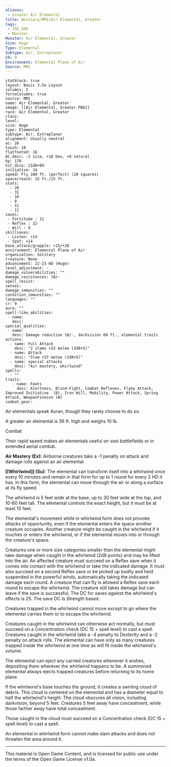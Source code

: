 ```yaml
---
aliases:
 - Greater Air Elemental
title: Bestiary/MM1/Air Elemental, Greater
tags: 
 - 35E_SRD
 - Monster
Monster: Air Elemental, Greater
Size: Huge
Type: Elemental
Subtype: Air, Extraplanar
CR: 9
Environnent: Elemental Plane of Air
Source: MM1
---
```


```statblock
statblock: true
layout: Basic 3.5e Layout
columns: 2
forceColumns: true
source: MM1 
name: Air Elemental, Greater
image: [[Air Elemental, Greater.PNG]]
race: Air Elemental, Greater
class: 
level: 
size: Huge
type: Elemental
subtype: Air, Extraplanar
alignment: Usually neutral
ac: 26
touch: 18
flatfooted: 16
AC_desc: -2 size, +10 Dex, +8 natural
hp: 178
hit_dice: 21d8+84
initiative: 14
speed: Fly 100 ft. (perfect) (20 squares)
space/reach: 15 ft./15 ft.
stats:
  - 20
  - 31
  - 18
  - 8
  - 11
  - 11
saves:
 - Fortitude : 11
 - Reflex : 22
 - Will : 9
skillsaves:
 - Listen: +14
 - Spot: +14
base_attack/grapple: +15/+28
environment: Elemental Plane of Air
organization: Solitary
treasure: None
advancement: 22-23 HD (Huge)
level_adjustment: -
damage_vulnerabilities: ""
damage_resistances: 10/-
spell_resist: 
senses: 
damage_immunities: ""
condition_immunities: ""
languages: ""
cr: 9
aura: ""
spell-like_abilities:
 - name: 
   desc: 
special_qualities:
 - name:
   desc: Damage reduction 10/-, darkvision 60 ft., elemental traits
actions:
  - name: Full Attack
    desc: "2 slams +23 melee (2d8+5)"
  - name: Attack
    desc: "Slam +23 melee (2d8+5)"
  - name: special attacks
    desc: "Air mastery, whirlwind"
spells:
  - ""
traits:
   - name: Feats
     desc: Alertness, Blind-Fight, Combat Reflexes, Flyby Attack, Improved Initiative  (B), Iron Will, Mobility, Power Attack, Spring Attack, WeaponFinesse (B)
combat_gear:  
```


Air elementals speak Auran, though they rarely choose to do so.

A greater air elemental is 36 ft. high and weighs 10 lb.

Combat

Their rapid speed makes air elementals useful on vast battlefields or in extended aerial combat.


**Air Mastery (Ex):** Airborne creatures take a -1 penalty on attack and damage rolls against an air elemental.


**[[Whirlwind]] (Su):** The elemental can transform itself into a whirlwind once every 10 minutes and remain in that form for up to 1 round for every 2 HD it has. In this form, the elemental can move through the air or along a surface at its fly speed.

The whirlwind is 5 feet wide at the base, up to 30 feet wide at the top, and 10-60 feet tall. The elemental controls the exact height, but it must be at least 10 feet.

The elemental's movement while in whirlwind form does not provoke attacks of opportunity, even if the elemental enters the space another creature occupies. Another creature might be caught in the whirlwind if it touches or enters the whirlwind, or if the elemental moves into or through the creature's space.

Creatures one or more size categories smaller than the elemental might take damage when caught in the whirlwind (2d8 points) and may be lifted into the air. An affected creature must succeed on a Reflex save when it comes into contact with the whirlwind or take the indicated damage. It must also succeed on a second Reflex save or be picked up bodily and held suspended in the powerful winds, automatically taking the indicated damage each round. A creature that can fly is allowed a Reflex save each round to escape the whirlwind. The creature still takes damage but can leave if the save is successful. The DC for saves against the whirlwind's effects is 25. The save DC is Strength based.

Creatures trapped in the whirlwind cannot move except to go where the elemental carries them or to escape the whirlwind.

Creatures caught in the whirlwind can otherwise act normally, but must succeed on a Concentration check (DC 15 + spell level) to cast a spell. Creatures caught in the whirlwind take a -4 penalty to Dexterity and a -2 penalty on attack rolls. The elemental can have only as many creatures trapped inside the whirlwind at one time as will fit inside the whirlwind's volume.

The elemental can eject any carried creatures whenever it wishes, depositing them wherever the whirlwind happens to be. A summoned elemental always ejects trapped creatures before returning to its home plane.

If the whirlwind's base touches the ground, it creates a swirling cloud of debris. This cloud is centered on the elemental and has a diameter equal to half the whirlwind's height. The cloud obscures all vision, including darkvision, beyond 5 feet. Creatures 5 feet away have concealment, while those farther away have total concealment.

Those caught in the cloud must succeed on a Concentration check (DC 15 + spell level) to cast a spell.

An elemental in whirlwind form cannot make slam attacks and does not threaten the area around it.

---

This material is Open Game Content, and is licensed for public use under the terms of the Open Game License v1.0a.
